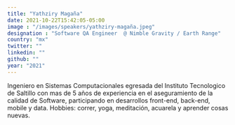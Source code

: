 ```yaml
---
title: "Yathziry Magaña"
date: 2021-10-22T15:42:05-05:00
image : "/images/speakers/yathziry-magaña.jpeg"
designation : "Software QA Engineer  @ Nimble Gravity / Earth Range"
country: "mx"
twitter: ""
linkedin: ""
github: ""
year: "2021"
---
```


Ingeniero en Sistemas Computacionales egresada del Instituto Tecnologico de Saltillo con mas de 5 años de experiencia en el aseguramiento de la calidad de Software, participando en desarrollos front-end, back-end, mobile y data. Hobbies: correr, yoga, meditación, acuarela y aprender cosas nuevas.
